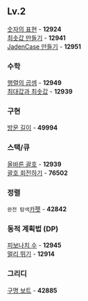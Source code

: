 ## Lv.2

[숫자의 표현](https://github.com/wayandway/algorithms-javascript/blob/main/programmers/Lv2/12924.js) - **12924** <br>
[최솟값 만들기](https://github.com/wayandway/algorithms-javascript/blob/main/programmers/Lv2/12941.js) - **12941** <br>
[JadenCase 만들기](https://github.com/wayandway/algorithms-javascript/blob/main/programmers/Lv2/12951.js) - **12951** <br>


### 수학
[행렬의 곱셈](https://github.com/wayandway/algorithms-javascript/blob/main/programmers/Lv2/12949.js) - **12949** <br>
[최대값과 최솟값](https://github.com/wayandway/algorithms-javascript/blob/main/programmers/Lv2/12939.js) - **12939** <br>

### 구현
[방문 길이](https://github.com/wayandway/algorithms-javascript/blob/main/programmers/Lv2/49994.js) - **49994** <br>

### 스택/큐
[올바른 괄호](https://github.com/wayandway/algorithms-javascript/blob/main/programmers/Lv2/12939.js) - **12939** <br>
[괄호 회전하기](https://github.com/wayandway/algorithms-javascript/blob/main/programmers/Lv2/76502.js) - **76502** <br>

### 정렬
`완전 탐색`[카펫](https://github.com/wayandway/algorithms-javascript/blob/main/programmers/Lv2/42842.js) - **42842** <br>

### 동적 계획법 (DP)
[피보나치 수](https://github.com/wayandway/algorithms-javascript/blob/main/programmers/Lv2/12945.js) - **12945** <br>
[멀리 뛰기](https://github.com/wayandway/algorithms-javascript/blob/main/programmers/Lv2/12914.js) - **12914** <br>

### 그리디
[구명 보트](https://github.com/wayandway/algorithms-javascript/blob/main/programmers/Lv2/42885.js) - **42885** <br>

